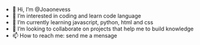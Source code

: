 - 👋 Hi, I’m @Joaonevess
- 👀 I’m interested in coding and learn code language
- 🌱 I’m currently learning javascript, python, html and css
- 💞️ I’m looking to collaborate on projects that help me to build knowledge
- 📫 How to reach me: send me a mensage

<!---
Johnn404/Johnn404 is a ✨ special ✨ repository because its `README.md` (this file) appears on your GitHub profile.
You can click the Preview link to take a look at your changes.
--->
